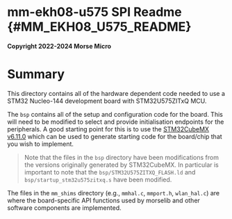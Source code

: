 mm-ekh08-u575 SPI Readme {#MM_EKH08_U575_README}
====

__Copyright 2022-2024 Morse Micro__

# Summary

This directory contains all of the hardware dependent code needed to use a STM32 Nucleo-144
development board with STM32U575ZITxQ MCU.

The `bsp` contains all of the setup and configuration code for the board. This will need
to be modified to select and provide initialisation endpoints for the peripherals. A good starting
point for this is to use the [STM32CubeMX v6.11.0](https://www.st.com/stm32cubemx) which can be
used to generate starting code for the board/chip that you wish to implement.

> Note that the files in the `bsp` directory have been modifications from the versions originally
> generated by STM32CubeMX. In particular is important to note that the
> `bsp/STM32U575ZITXQ_FLASH.ld` and `bsp/startup_stm32u575zitxq.s` have been modified.

The files in the `mm_shims` directory (e.g., `mmhal.c`, `mmport.h`, `wlan_hal.c`) are where the
board-specific API functions used by morselib and other software components are implemented.

